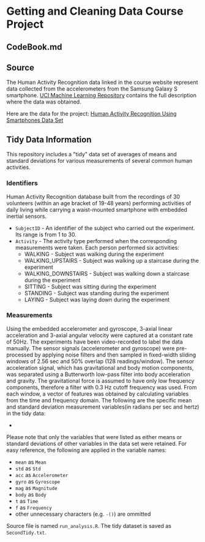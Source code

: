 
# Getting and Cleaning Data Course Project
## CodeBook.md


## Source
The Human Activity Recognition data linked in the course website represent data collected from the accelerometers from the Samsung Galaxy S smartphone. [UCI Machine Learning Repository](http://archive.ics.uci.edu/ml/datasets/Human+Activity+Recognition+Using+Smartphones) contains the full description where the data was obtained.

Here are the data for the project: [Human Activity Recognition Using Smartphones Data Set](https://d396qusza40orc.cloudfront.net/getdata%2Fprojectfiles%2FUCI%20HAR%20Dataset.zip)


## Tidy Data Information
This repository includes a "tidy" data set of averages of means and standard deviations for various measurements of several common human activities. 

### Identifiers
Human Activity Recognition database built from the recordings of 30 volunteers (within an age bracket of 19-48 years) performing activities of daily living while carrying a waist-mounted smartphone with embedded inertial sensors.

* ```SubjectID``` -  An identifier of the subject who carried out the experiment. Its range is from 1 to 30.
* ```Activity``` -  The activity type performed when the corresponding measurements were taken. Each person performed six activities:
    + WALKING - Subject was walking during the experiment
    + WALKING_UPSTAIRS - Subject was walking up a staircase during the experiment
    + WALKING_DOWNSTAIRS - Subject was walking down a staircase during the experiment
    + SITTING - Subject was sitting during the experiment
    + STANDING - Subject was standing during the experiment
    + LAYING - Subject was laying down during the experiment

### Measurements
Using the embedded accelerometer and gyroscope, 3-axial linear acceleration and 3-axial angular velocity were captured at a constant rate of 50Hz. The experiments have been video-recorded to label the data manually. The sensor signals (accelerometer and gyroscope) were pre-processed by applying noise filters and then sampled in fixed-width sliding windows of 2.56 sec and 50% overlap (128 readings/window). The sensor acceleration signal, which has gravitational and body motion components, was separated using a Butterworth low-pass filter into body acceleration and gravity. The gravitational force is assumed to have only low frequency components, therefore a filter with 0.3 Hz cutoff frequency was used. From each window, a vector of features was obtained by calculating variables from the time and frequency domain. The following are the specific mean and standard deviation measurement variables(in radians per sec and hertz) in the tidy data:

* ```"tbodyaccmeanx" "tbodyaccmeany" "tbodyaccmeanz" "tbodyaccstdx" "tbodyaccstdy" "tbodyaccstdz" "tgravityaccmeanx" "tgravityaccmeany" "tgravityaccmeanz" "tgravityaccstdx" "tgravityaccstdy" "tgravityaccstdz" "tbodyaccjerkmeanx" "tbodyaccjerkmeany" "tbodyaccjerkmeanz" "tbodyaccjerkstdx" "tbodyaccjerkstdy" "tbodyaccjerkstdz" "tbodygyromeanx" "tbodygyromeany" "tbodygyromeanz" "tbodygyrostdx" "tbodygyrostdy" "tbodygyrostdz" "tbodygyrojerkmeanx" "tbodygyrojerkmeany" "tbodygyrojerkmeanz" "tbodygyrojerkstdx" "tbodygyrojerkstdy" "tbodygyrojerkstdz" "tbodyaccmagmean" "tbodyaccmagstd" "tgravityaccmagmean" "tgravityaccmagstd" "tbodyaccjerkmagmean" "tbodyaccjerkmagstd" "tbodygyromagmean" "tbodygyromagstd" "tbodygyrojerkmagmean" "tbodygyrojerkmagstd" "fbodyaccmeanx" "fbodyaccmeany" "fbodyaccmeanz" "fbodyaccstdx" "fbodyaccstdy" "fbodyaccstdz" "fbodyaccjerkmeanx" "fbodyaccjerkmeany" "fbodyaccjerkmeanz" "fbodyaccjerkstdx" "fbodyaccjerkstdy" "fbodyaccjerkstdz" "fbodygyromeanx" "fbodygyromeany" "fbodygyromeanz" "fbodygyrostdx" "fbodygyrostdy" "fbodygyrostdz" "fbodyaccmagmean" "fbodyaccmagstd" "fbodybodyaccjerkmagmean" "fbodybodyaccjerkmagstd" "fbodybodygyromagmean" "fbodybodygyromagstd" "fbodybodygyrojerkmagmean" "fbodybodygyrojerkmagstd"

Please note that only the variables that were listed as either means or standard deviations of other variables in the data set were retained. For easy reference, the following are applied in the variable names:

* ```mean``` as ```Mean```
* ```std``` as ```Std```
* ```acc``` as ```Accelerometer```
* ```gyro``` as ```Gyroscope```
* ```mag``` as ```Magnitude```
* ```body``` as ```Body```
* ```t``` as ```Time```
* ```f``` as ```Frequency```
* other unnecessary characters (e.g. ```-()```) are ommitted


Source file is named ```run_analysis.R```. The tidy dataset is saved as ```SecondTidy.txt```.
